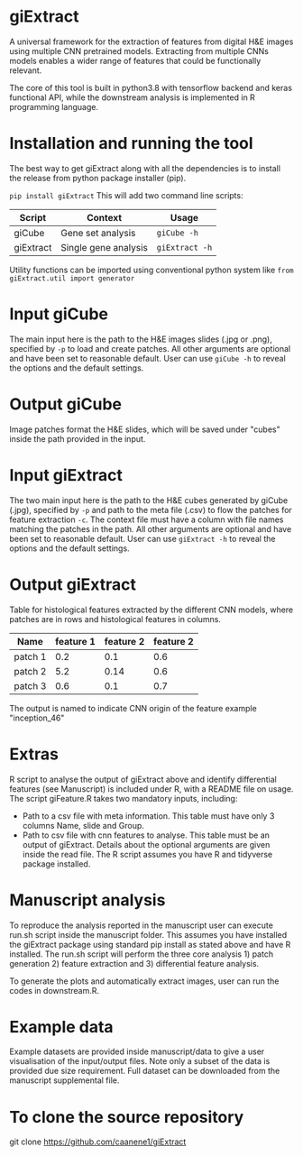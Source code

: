 # giExtract
A universal framework for the extraction of features from digital H&E images using multiple CNN pretrained models. 
Extracting from multiple CNNs models enables a wider range of features that could be functionally relevant.

The core of this tool is built in python3.8 with tensorflow backend and keras functional API, 
while the downstream analysis is implemented in R programming language. 

# Installation and running the tool
The best way to get giExtract along with all the dependencies is to install the release from python package installer (pip).

```pip install giExtract```
This will add two command line scripts:

| Script | Context | Usage |
| ---    | --- | --- |
| giCube | Gene set analysis | ```giCube -h``` |
| giExtract | Single gene analysis | ```giExtract -h``` |

Utility functions can be imported using conventional python system like ```from giExtract.util import generator```

# Input giCube
The main input here is the path to the H&E images slides (.jpg or .png), specified by ```-p``` to load and create patches.
All other arguments are optional and have been set to reasonable default. User can use ```giCube -h``` 
to reveal the options and the default settings.

# Output giCube
Image patches format the H&E slides, which will be saved under "cubes" inside the path provided in the input.

# Input giExtract
The two main input here is the path to the H&E cubes generated by giCube (.jpg), specified by ```-p``` and path to the meta file (.csv)
to flow the patches for feature extraction ```-c```. The context file must have a column with file names matching the patches in the path. 
All other arguments are optional and have been set to reasonable default. User can use ```giExtract -h``` 
to reveal the options and the default settings.

# Output giExtract
Table for histological features extracted by the different CNN models, where patches are in rows and histological 
features in columns.

| Name  | feature 1 | feature 2 | feature 2 |
| --- | --- | --- | --- |
| patch 1 | 0.2 | 0.1 | 0.6 |
| patch 2  |  5.2  | 0.14  |  0.6  |
| patch 3  |  0.6  | 0.1  |  0.7 |

The output is named to indicate CNN origin of the feature example "inception_46"


# Extras
R script to analyse the output of giExtract above and identify differential features (see Manuscript) is included under R, 
with a README file on usage. The script giFeature.R takes two mandatory inputs, including:
- Path to a csv file with meta information. This table must have only 3 columns Name, slide and Group. 
- Path to csv file with cnn features to analyse. This table must be an output of giExtract.
Details about the optional arguments are given inside the read file.
  The R script assumes you have R and tidyverse package installed.

# Manuscript analysis
To reproduce the analysis reported in the manuscript user can execute run.sh script inside the manuscript folder. 
This assumes you have installed the giExtract package using standard pip install as stated above and have R installed.
The run.sh script will perform the three core analysis 1) patch generation 2) feature extraction and 3) differential feature analysis.

To generate the plots and automatically extract images, user can run the codes in downstream.R.

# Example data
Example datasets are provided inside manuscript/data to give a user visualisation of the input/output files. 
Note only a subset of the data is provided due size requirement. Full dataset can be downloaded from the manuscript supplemental file.

# To clone the source repository
git clone https://github.com/caanene1/giExtract
